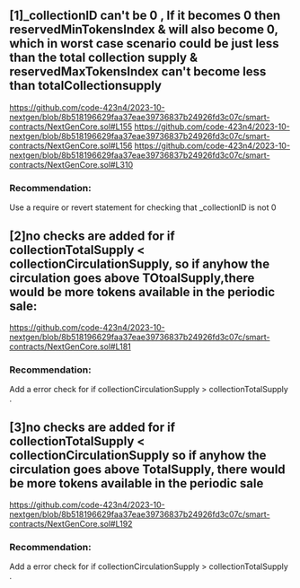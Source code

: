  ## [1]_collectionID  can't be 0 , If it becomes 0 then reservedMinTokensIndex  & will also become 0, which in worst case scenario could be just less than the total collection supply & reservedMaxTokensIndex can't become less than totalCollectionsupply 
https://github.com/code-423n4/2023-10-nextgen/blob/8b518196629faa37eae39736837b24926fd3c07c/smart-contracts/NextGenCore.sol#L155
https://github.com/code-423n4/2023-10-nextgen/blob/8b518196629faa37eae39736837b24926fd3c07c/smart-contracts/NextGenCore.sol#L156
https://github.com/code-423n4/2023-10-nextgen/blob/8b518196629faa37eae39736837b24926fd3c07c/smart-contracts/NextGenCore.sol#L310
### Recommendation:
Use a require or revert statement for checking that _collectionID is not 0


## [2]no checks are added for if collectionTotalSupply < collectionCirculationSupply, so if anyhow the circulation goes above TOtoalSupply,there would be more tokens available in the periodic sale:
https://github.com/code-423n4/2023-10-nextgen/blob/8b518196629faa37eae39736837b24926fd3c07c/smart-contracts/NextGenCore.sol#L181 
### Recommendation:
Add a error check for if collectionCirculationSupply > collectionTotalSupply .



## [3]no checks are added for if collectionTotalSupply < collectionCirculationSupply so if anyhow the circulation goes above TotalSupply, there would be more tokens available in the periodic sale
https://github.com/code-423n4/2023-10-nextgen/blob/8b518196629faa37eae39736837b24926fd3c07c/smart-contracts/NextGenCore.sol#L192 
### Recommendation:
Add a error check for if collectionCirculationSupply > collectionTotalSupply .

